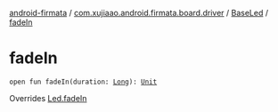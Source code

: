 [android-firmata](../../index.md) / [com.xujiaao.android.firmata.board.driver](../index.md) / [BaseLed](index.md) / [fadeIn](./fade-in.md)

# fadeIn

`open fun fadeIn(duration: `[`Long`](https://kotlinlang.org/api/latest/jvm/stdlib/kotlin/-long/index.html)`): `[`Unit`](https://kotlinlang.org/api/latest/jvm/stdlib/kotlin/-unit/index.html)

Overrides [Led.fadeIn](../-led/fade-in.md)

